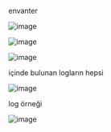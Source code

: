 
envanter


![image](https://github.com/Uygyguyu/qb-inventory/assets/136438415/d7b4c6e3-aeac-4bb5-adb5-f2ab21beadbf)

![image](https://github.com/Uygyguyu/qb-inventory/assets/136438415/90e7f0b3-d71f-4adb-9dea-14edafa0796f)

![image](https://github.com/Uygyguyu/qb-inventory/assets/136438415/36baf370-117a-401e-80e4-d93c0c84ff49)

 içinde bulunan logların hepsi


![image](https://github.com/Uygyguyu/qb-inventory/assets/136438415/e56e1eb3-b03f-4937-9039-c53b498971bc)

log örneği


![image](https://github.com/Uygyguyu/qb-inventory/assets/136438415/8d5d9b38-e3c1-4de6-aede-2a441bb050a1)
